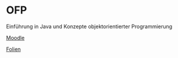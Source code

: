 # OFP
Einführung in Java und Konzepte objektorientierter Programmierung

[Moodle](https://moodle.uni-siegen.de/course/view.php?id=11376)

[Folien](https://docs.google.com/presentation/d/1r9OLzfUrxUNXNJwr9GwBiCXbhdgud82TnXYPAuNnQtQ/edit?usp=sharing) 

